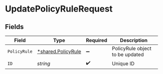 # UpdatePolicyRuleRequest


## Fields

| Field                                                   | Type                                                    | Required                                                | Description                                             |
| ------------------------------------------------------- | ------------------------------------------------------- | ------------------------------------------------------- | ------------------------------------------------------- |
| `PolicyRule`                                            | [*shared.PolicyRule](../../models/shared/policyrule.md) | :heavy_minus_sign:                                      | PolicyRule object to be updated                         |
| `ID`                                                    | *string*                                                | :heavy_check_mark:                                      | Unique ID                                               |